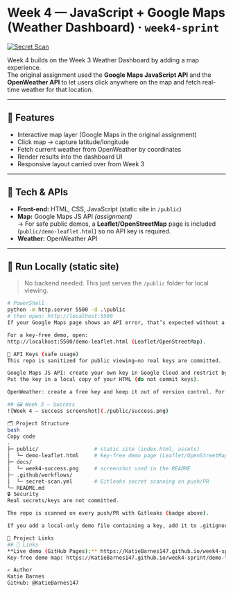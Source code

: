# Week 4 — JavaScript + Google Maps (Weather Dashboard) · `week4-sprint`
[![Secret Scan](https://github.com/KatieBarnes147/week4-sprint/actions/workflows/secret-scan.yml/badge.svg?branch=main)](https://github.com/KatieBarnes147/week4-sprint/actions/workflows/secret-scan.yml)

Week 4 builds on the Week 3 Weather Dashboard by adding a map experience.  
The original assignment used the **Google Maps JavaScript API** and the **OpenWeather API** to let users click anywhere on the map and fetch real-time weather for that location.

---

## 🎯 Features
- Interactive map layer (Google Maps in the original assignment)
- Click map → capture latitude/longitude
- Fetch current weather from OpenWeather by coordinates
- Render results into the dashboard UI
- Responsive layout carried over from Week 3

---

## 🔧 Tech & APIs
- **Front-end:** HTML, CSS, JavaScript (static site in `/public`)
- **Map:** Google Maps JS API *(assignment)*  
  → For safe public demos, a **Leaflet/OpenStreetMap** page is included (`public/demo-leaflet.html`) so no API key is required.
- **Weather:** OpenWeather API

---

## 🚀 Run Locally (static site)
> No backend needed. This just serves the `/public` folder for local viewing.

```bash
# PowerShell
python -m http.server 5500 -d .\public
# then open: http://localhost:5500
If your Google Maps page shows an API error, that’s expected without a key.

For a key-free demo, open:
http://localhost:5500/demo-leaflet.html (Leaflet/OpenStreetMap).

🔑 API Keys (safe usage)
This repo is sanitized for public viewing—no real keys are committed.

Google Maps JS API: create your own key in Google Cloud and restrict by referrer (e.g., http://localhost:5500/* for local).
Put the key in a local copy of your HTML (do not commit keys).

OpenWeather: create a free key and keep it out of version control. For public demos, use placeholder text or the Leaflet demo page.

## 🖼️ Week 3 — Success
![Week 4 — success screenshot](./public/success.png)

🗂️ Project Structure
bash
Copy code
.
├─ public/                  # static site (index.html, assets)
│  └─ demo-leaflet.html     # key-free demo page (Leaflet/OpenStreetMap)
├─ docs/
│  └─ week4-success.png     # screenshot used in the README
├─ .github/workflows/
│  └─ secret-scan.yml       # Gitleaks secret scanning on push/PR
└─ README.md
🔒 Security
Real secrets/keys are not committed.

The repo is scanned on every push/PR with Gitleaks (badge above).

If you add a local-only demo file containing a key, add it to .gitignore before committing.

🔗 Project Links
## 🔗 Links
**Live demo (GitHub Pages):** https://KatieBarnes147.github.io/week4-sprint/  
Key-free demo map: https://KatieBarnes147.github.io/week4-sprint/demo-leaflet.html

✍️ Author
Katie Barnes
GitHub: @KatieBarnes147

